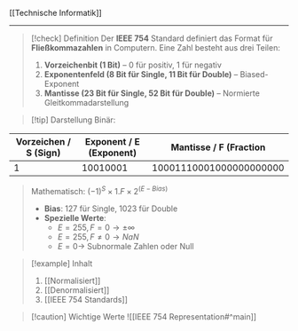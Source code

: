 [[Technische Informatik]]

---

> [!check] Definition
> Der **IEEE 754** Standard definiert das Format für **Fließkommazahlen** in Computern. Eine Zahl besteht aus drei Teilen:
> 
> 1. **Vorzeichenbit (1 Bit)** – 0 für positiv, 1 für negativ
> 2. **Exponentenfeld (8 Bit für Single, 11 Bit für Double)** – Biased-Exponent
> 3. **Mantisse (23 Bit für Single, 52 Bit für Double)** – Normierte Gleitkommadarstellung

> [!tip] Darstellung
> Binär:
> 
| Vorzeichen / S (Sign) | Exponent / E (Exponent) | Mantisse / F       (Fraction | 
| --------------------- | ----------------------- | ---------------------------- |
| 1                     | 10010001                | 10001110001000000000000      |
> 
> Mathematisch:
> $(-1)^S \times 1.F \times 2^{(E - Bias)}$
> 
> - **Bias**: 127 für Single, 1023 für Double
> - **Spezielle Werte**:
>     - $E = 255, F = 0 \to\pm \infty$
>     - $E = 255, F \neq 0 \to NaN$
>     - $E = 0 \to$ Subnormale Zahlen oder Null

> [!example] Inhalt
> 1. [[Normalisiert]]
> 2. [[Denormalisiert]]
> 3. [[IEEE 754 Standards]]

> [!caution] Wichtige Werte
> ![[IEEE 754 Representation#^main]]
